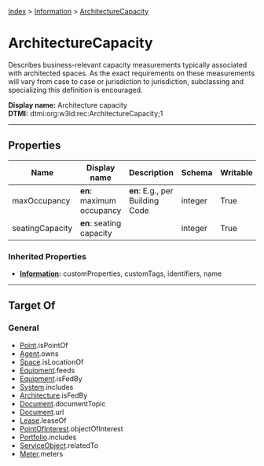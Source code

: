 [Index](../index.md) > [Information](Information.md) > [ArchitectureCapacity](#)
# ArchitectureCapacity

Describes business-relevant capacity measurements typically associated with architected spaces. As the exact requirements on these measurements will vary from case to case or jurisdiction to jurisdiction, subclassing and specializing this definition is encouraged.


**Display name:** Architecture capacity<br />
**DTMI:** dtmi:org:w3id:rec:ArchitectureCapacity;1

---

## Properties

|Name|Display name|Description|Schema|Writable|
|-|-|-|-|-|
|maxOccupancy|**en**: maximum occupancy|**en**: E.g., per Building Code|integer|True|
|seatingCapacity|**en**: seating capacity||integer|True|
### Inherited Properties
* **[Information](Information.md):** customProperties, customTags, identifiers, name

---

## Target Of
### General
* [Point](../Point/Point.md).isPointOf
* [Agent](../Agent/Agent.md).owns
* [Space](../Space/Space.md).isLocationOf
* [Equipment](../Asset/Equipment/Equipment.md).feeds
* [Equipment](../Asset/Equipment/Equipment.md).isFedBy
* [System](../Collection/System/System.md).includes
* [Architecture](../Space/Architecture/Architecture.md).isFedBy
* [Document](Document/Document.md).documentTopic
* [Document](Document/Document.md).url
* [Lease](../Event/Lease.md).leaseOf
* [PointOfInterest](PointOfInterest.md).objectOfInterest
* [Portfolio](../Collection/Portfolio.md).includes
* [ServiceObject](ServiceObject/ServiceObject.md).relatedTo
* [Meter](../Asset/Equipment/Meter/Meter.md).meters
